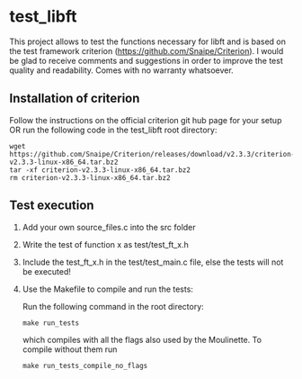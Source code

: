 # test_libft
This project allows to test the functions necessary for libft and is based on the test framework criterion (https://github.com/Snaipe/Criterion). I would be glad to receive comments and suggestions in order to improve the test quality and readability.
Comes with no warranty whatsoever.

Installation of criterion
---
Follow the instructions on the official criterion git hub page for your setup OR
run the following code in the test_libft root directory:

```
wget https://github.com/Snaipe/Criterion/releases/download/v2.3.3/criterion-v2.3.3-linux-x86_64.tar.bz2
tar -xf criterion-v2.3.3-linux-x86_64.tar.bz2
rm criterion-v2.3.3-linux-x86_64.tar.bz2
```

Test execution
---
1. Add your own source_files.c into the src folder

2. Write the test of function x as test/test_ft_x.h

3. Include the test_ft_x.h in the test/test_main.c file, else the tests will not be executed!

4. Use the Makefile to compile and run the tests:

	Run the following command in the root directory:
	```
	make run_tests
	```
	which compiles with all the flags also used by the Moulinette. To compile without them run

	```
	make run_tests_compile_no_flags
	```
